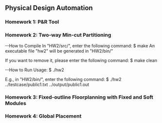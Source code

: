 ## Physical Design Automation

### Homework 1: P&R Tool

### Homework 2: Two-way Min-cut Partitioning

--How to Compile
  In "HW2/src/", enter the following command:
  $ make
  An executable file "hw2" will be generated in "HW2/bin/"

  If you want to remove it, please enter the following command:
  $ make clean  

--How to Run
  Usage:
  $ ./hw2 <txt file> <out file>

  E.g., in "HW2/bin/", enter the following command:
  $ ./hw2 ../testcase/public1.txt ../output/public1.out

### Homework 3: Fixed-outline Floorplanning with Fixed and Soft Modules 

### Homework 4: Global Placement 
